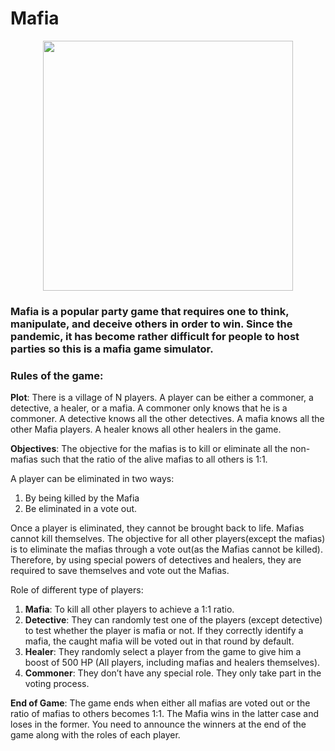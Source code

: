 # Mafia

<p align="center">
  <img src="https://drive.google.com/file/d/1E9dhmjxC9sbpLcLDQmLyAxEL276rPYTW/view?usp=sharing" width="400" height="400"/>
</p>

### Mafia is a popular party game that requires one to think, manipulate, and deceive others in order to win. Since the pandemic, it has become rather difficult for people to host parties so this is a mafia game simulator.


### Rules of the game:


**Plot**: There is a village of N players. A player can be either a commoner, a detective, a healer,
or a mafia. A commoner only knows that he is a commoner. A detective knows all the other
detectives. A mafia knows all the other Mafia players. A healer knows all other healers in the
game.


**Objectives**: The objective for the mafias is to kill or eliminate all the non-mafias such that the ratio of the alive mafias to all others is 1:1.

A player can be eliminated in two ways: 
1) By being killed by the Mafia 
2) Be eliminated in a vote out.

Once a player is eliminated, they cannot be brought back to life. Mafias cannot kill themselves.
The objective for all other players(except the mafias) is to eliminate the mafias through a vote
out(as the Mafias cannot be killed). Therefore, by using special powers of detectives and
healers, they are required to save themselves and vote out the Mafias.

Role of different type of players:
1. **Mafia**: To kill all other players to achieve a 1:1 ratio.
2. **Detective**: They can randomly test one of the players (except detective) to test whether
the player is mafia or not. If they correctly identify a mafia, the caught mafia will be voted
out in that round by default.
3. **Healer**: They randomly select a player from the game to give him a boost of 500 HP (All
players, including mafias and healers themselves).
4. **Commoner**: They don’t have any special role. They only take part in the voting process.


**End of Game**:
The game ends when either all mafias are voted out or the ratio of mafias to others becomes
1:1.
The Mafia wins in the latter case and loses in the former.
You need to announce the winners at the end of the game along with the roles of each player.
